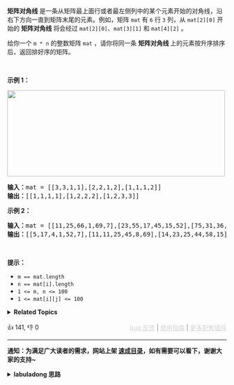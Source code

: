 <p><strong>矩阵对角线</strong> 是一条从矩阵最上面行或者最左侧列中的某个元素开始的对角线，沿右下方向一直到矩阵末尾的元素。例如，矩阵 <code>mat</code> 有 <code>6</code> 行 <code>3</code> 列，从 <code>mat[2][0]</code> 开始的 <strong>矩阵对角线</strong> 将会经过 <code>mat[2][0]</code>、<code>mat[3][1]</code> 和 <code>mat[4][2]</code> 。</p>

<p>给你一个&nbsp;<code>m * n</code>&nbsp;的整数矩阵&nbsp;<code>mat</code>&nbsp;，请你将同一条 <strong>矩阵对角线 </strong>上的元素按升序排序后，返回排好序的矩阵。</p>

<p>&nbsp;</p>

<p><strong>示例 1：</strong></p>

<p><img alt="" src="https://assets.leetcode-cn.com/aliyun-lc-upload/uploads/2020/01/25/1482_example_1_2.png" style="height: 198px; width: 500px;" /></p>

<pre>
<strong>输入：</strong>mat = [[3,3,1,1],[2,2,1,2],[1,1,1,2]]
<strong>输出：</strong>[[1,1,1,1],[1,2,2,2],[1,2,3,3]]
</pre>

<p><strong>示例 2：</strong></p>

<pre>
<strong>输入：</strong>mat = [[11,25,66,1,69,7],[23,55,17,45,15,52],[75,31,36,44,58,8],[22,27,33,25,68,4],[84,28,14,11,5,50]]
<strong>输出：</strong>[[5,17,4,1,52,7],[11,11,25,45,8,69],[14,23,25,44,58,15],[22,27,31,36,50,66],[84,28,75,33,55,68]]
</pre>

<p>&nbsp;</p>

<p><strong>提示：</strong></p>

<ul> 
 <li><code>m ==&nbsp;mat.length</code></li> 
 <li><code>n ==&nbsp;mat[i].length</code></li> 
 <li><code>1 &lt;= m, n&nbsp;&lt;= 100</code></li> 
 <li><code>1 &lt;= mat[i][j] &lt;= 100</code></li> 
</ul>

<details><summary><strong>Related Topics</strong></summary>数组 | 矩阵 | 排序</details><br>

<div>👍 141, 👎 0<span style='float: right;'><span style='color: gray;'><a href='https://github.com/labuladong/fucking-algorithm/issues' target='_blank' style='color: lightgray;text-decoration: underline;'>bug 反馈</a> | <a href='https://labuladong.online/algo/fname.html?fname=jb插件简介' target='_blank' style='color: lightgray;text-decoration: underline;'>使用指南</a> | <a href='https://labuladong.online/algo/' target='_blank' style='color: lightgray;text-decoration: underline;'>更多配套插件</a></span></span></div>

<div id="labuladong"><hr>

**通知：为满足广大读者的需求，网站上架 [速成目录](https://labuladong.online/algo/intro/quick-learning-plan/)，如有需要可以看下，谢谢大家的支持~**

<details><summary><strong>labuladong 思路</strong></summary>


<div id="labuladong_solution_zh">

## 基本思路

这题非常有意思，按照对角线操作二维数组是需要技巧的，即你如何快速判断两个元素坐标是否在同一个对角线上？

**直接说结论：在同一个对角线上的元素，其横纵坐标之差是相同的**。你画图看看，或者稍微想想就能明白：右下角走一步横纵坐标都会加一，所以他们的差肯定不会变。

有了这个规律辅助，这道题就很容易做了，我直接用一个哈希表把每个对角线的元素存起来，想办法排序，最后放回二维矩阵上即可。

如何排序数组呢？借助有序数据结构或者用标准库的排序函数都行，这里我就用标准库的排序函数好了，不过考虑到数组的操作效率，所以我需要从最后删除元素。

具体的解法看代码吧，更多有技巧性的二维矩阵操作参见 [二维数组的花式遍历](https://labuladong.online/algo/practice-in-action/2d-array-traversal-summary/)。

**详细题解**：
  - [【练习】数组双指针经典习题](https://labuladong.online/algo/problem-set/array-two-pointers/)

</div>





<div id="solution">

## 解法代码



<div class="tab-panel"><div class="tab-nav">
<button data-tab-item="cpp" class="tab-nav-button btn " data-tab-group="default" onclick="switchTab(this)">cpp🤖</button>

<button data-tab-item="python" class="tab-nav-button btn " data-tab-group="default" onclick="switchTab(this)">python🤖</button>

<button data-tab-item="java" class="tab-nav-button btn active" data-tab-group="default" onclick="switchTab(this)">java🟢</button>

<button data-tab-item="go" class="tab-nav-button btn " data-tab-group="default" onclick="switchTab(this)">go🤖</button>

<button data-tab-item="javascript" class="tab-nav-button btn " data-tab-group="default" onclick="switchTab(this)">javascript🤖</button>
</div><div class="tab-content">
<div data-tab-item="cpp" class="tab-item " data-tab-group="default"><div class="highlight">

```cpp
// 注意：cpp 代码由 chatGPT🤖 根据我的 java 代码翻译。
// 本代码的正确性已通过力扣验证，如有疑问，可以对照 java 代码查看。

#include <vector>
#include <unordered_map>
#include <algorithm>
#include <list>

class Solution {
public:
    std::vector<std::vector<int>> diagonalSort(std::vector<std::vector<int>>& mat) {
        int m = mat.size(), n = mat[0].size();

        // 存储所有对角线的元素列表
        std::unordered_map<int, std::list<int>> diagonals;

        for (int i = 0; i < m; i++) {
            for (int j = 0; j < n; j++) {
                // 横纵坐标之差可以作为一条对角线的 ID
                int diagonalID = i - j;
                diagonals[diagonalID].push_back(mat[i][j]);
            }
        }

        // 从数组末尾删除元素效率较高，所以我们把 ArrayList 倒序排序
        for (auto& diagonal : diagonals) {
            diagonal.second.sort(std::greater<int>());
        }

        // 把排序结果回填二维矩阵
        for (int i = 0; i < m; i++) {
            for (int j = 0; j < n; j++) {
                std::list<int>& diagonal = diagonals[i - j];
                mat[i][j] = diagonal.back();
                diagonal.pop_back();
            }
        }

        return mat;
    }
};
```

</div></div>

<div data-tab-item="python" class="tab-item " data-tab-group="default"><div class="highlight">

```python
# 注意：python 代码由 chatGPT🤖 根据我的 java 代码翻译。
# 本代码的正确性已通过力扣验证，如有疑问，可以对照 java 代码查看。

class Solution:
    def diagonalSort(self, mat: List[List[int]]) -> List[List[int]]:
        m, n = len(mat), len(mat[0])

        # 存储所有对角线的元素列表
        diagonals = {}

        for i in range(m):
            for j in range(n):
                # 横纵坐标之差可以作为一条对角线的 ID
                diagonalID = i - j
                if diagonalID not in diagonals:
                    diagonals[diagonalID] = []
                diagonals[diagonalID].append(mat[i][j])

        # 从数组末尾删除元素效率较高，所以我们把 ArrayList 倒序排序
        for diagonal in diagonals.values():
            diagonal.sort(reverse=True)

        # 把排序结果回填二维矩阵
        for i in range(m):
            for j in range(n):
                diagonal = diagonals[i - j]
                mat[i][j] = diagonal.pop()

        return mat
```

</div></div>

<div data-tab-item="java" class="tab-item active" data-tab-group="default"><div class="highlight">

```java
class Solution {
    public int[][] diagonalSort(int[][] mat) {
        int m = mat.length, n = mat[0].length;

        // 存储所有对角线的元素列表
        HashMap<Integer, ArrayList<Integer>> diagonals = new HashMap<>();

        for (int i = 0; i < m; i++) {
            for (int j = 0; j < n; j++) {
                // 横纵坐标之差可以作为一条对角线的 ID
                int diagonalID = i - j;
                diagonals.putIfAbsent(diagonalID, new ArrayList<>());
                diagonals.get(diagonalID).add(mat[i][j]);
            }
        }

        // 从数组末尾删除元素效率较高，所以我们把 ArrayList 倒序排序
        for (List<Integer> diagonal: diagonals.values()) {
            Collections.sort(diagonal, Collections.reverseOrder());
        }

        // 把排序结果回填二维矩阵
        for (int i = 0; i < m; i++) {
            for (int j = 0; j < n; j++) {
                ArrayList<Integer> diagonal = diagonals.get(i - j);
                mat[i][j] = diagonal.remove(diagonal.size() - 1);
            }
        }

        return mat;
    }
}
```

</div></div>

<div data-tab-item="go" class="tab-item " data-tab-group="default"><div class="highlight">

```go
// 注意：go 代码由 chatGPT🤖 根据我的 java 代码翻译。
// 本代码的正确性已通过力扣验证，如有疑问，可以对照 java 代码查看。

func diagonalSort(mat [][]int) [][]int {
    m, n := len(mat), len(mat[0])

    // 存储所有对角线的元素列表
    diagonals := make(map[int][]int)

    for i := 0; i < m; i++ {
        for j := 0; j < n; j++ {
            // 横纵坐标之差可以作为一条对角线的 ID
            diagonalID := i - j
            diagonals[diagonalID] = append(diagonals[diagonalID], mat[i][j])
        }
    }

    // 从数组末尾删除元素效率较高，所以我们把 ArrayList 倒序排序
    for _, diagonal := range diagonals {
        sort.Slice(diagonal, func(i, j int) bool {
            return diagonal[i] > diagonal[j]
        })
    }

    // 把排序结果回填二维矩阵
    for i := 0; i < m; i++ {
        for j := 0; j < n; j++ {
            diagonalID := i - j
            mat[i][j] = diagonals[diagonalID][len(diagonals[diagonalID])-1]
            diagonals[diagonalID] = diagonals[diagonalID][:len(diagonals[diagonalID])-1]
        }
    }

    return mat
}
```

</div></div>

<div data-tab-item="javascript" class="tab-item " data-tab-group="default"><div class="highlight">

```javascript
// 注意：javascript 代码由 chatGPT🤖 根据我的 java 代码翻译。
// 本代码的正确性已通过力扣验证，如有疑问，可以对照 java 代码查看。

var diagonalSort = function(mat) {
    let m = mat.length, n = mat[0].length;

    // 存储所有对角线的元素列表
    let diagonals = new Map();

    for (let i = 0; i < m; i++) {
        for (let j = 0; j < n; j++) {
            // 横纵坐标之差可以作为一条对角线的 ID
            let diagonalID = i - j;
            if (!diagonals.has(diagonalID)) {
                diagonals.set(diagonalID, []);
            }
            diagonals.get(diagonalID).push(mat[i][j]);
        }
    }

    // 从数组末尾删除元素效率较高，所以我们把 ArrayList 倒序排序
    for (let diagonal of diagonals.values()) {
        diagonal.sort((a, b) => b - a);
    }

    // 把排序结果回填二维矩阵
    for (let i = 0; i < m; i++) {
        for (let j = 0; j < n; j++) {
            let diagonal = diagonals.get(i - j);
            mat[i][j] = diagonal.pop();
        }
    }

    return mat;
};
```

</div></div>
</div></div>

<hr /><details open hint-container details><summary style="font-size: medium"><strong>🌈🌈 算法可视化 🌈🌈</strong></summary><div id="data_sort-the-matrix-diagonally"  category="leetcode" ></div><div class="resizable aspect-ratio-container" style="height: 100%;">
<div id="iframe_sort-the-matrix-diagonally"></div></div>
</details><hr /><br />

</div>
</details>
</div>



